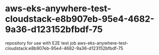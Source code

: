 # aws-eks-anywhere-test-cloudstack-e8b907eb-95e4-4682-9a36-d123152bfbdf-75
repository for use with E2E test job aws-eks-anywhere-test-cloudstack:e8b907eb-95e4-4682-9a36-d123152bfbdf-75
